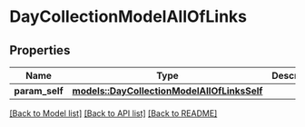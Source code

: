 # DayCollectionModelAllOfLinks

## Properties

Name | Type | Description | Notes
------------ | ------------- | ------------- | -------------
**param_self** | [**models::DayCollectionModelAllOfLinksSelf**](DayCollectionModel_allOf__links_self.md) |  | 

[[Back to Model list]](../README.md#documentation-for-models) [[Back to API list]](../README.md#documentation-for-api-endpoints) [[Back to README]](../README.md)


